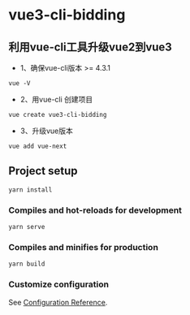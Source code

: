 # vue3-cli-bidding
## 利用vue-cli工具升级vue2到vue3
+ 1、确保vue-cli版本 >= 4.3.1
```
vue -V
```
+ 2、用vue-cli 创建项目
```
vue create vue3-cli-bidding
```
+ 3、升级vue版本
```
vue add vue-next
```
## Project setup
```
yarn install
```

### Compiles and hot-reloads for development
```
yarn serve
```

### Compiles and minifies for production
```
yarn build
```

### Customize configuration
See [Configuration Reference](https://cli.vuejs.org/config/).
